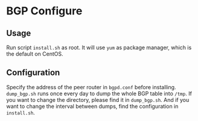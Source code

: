 # BGP Configure

## Usage

Run script `install.sh` as root. It will use `yum` as package manager, which is the default on CentOS.

## Configuration

Specify the address of the peer router in `bgpd.conf` before installing. `dump_bgp.sh` runs once every day to dump the whole BGP table into `/tmp`. If you want to change the directory, please find it in `dump_bgp.sh`. And if you want to change the interval between dumps, find the configuration in `install.sh`.
